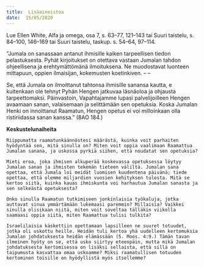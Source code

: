 ```yaml
---
title:  Lisäaineistoa
date:  15/05/2020
---
```


Lue Ellen White, Alfa ja omega, osa 7, s. 63–77, 121–143 tai Suuri taistelu, s. 84–100, 146–169 tai Suuri taistelu, taskup. s. 54–64, 97–114.

”Jumala on sanassaan antanut ihmisille kaiken tarpeellisen tiedon pelastuksesta. Pyhät kirjoitukset on otettava vastaan Jumalan tahdon ohjeellisena ja erehtymättömänä ilmoituksena. Ne muodostavat luonteen mittapuun, oppien ilmaisijan, kokemusten koetinkiven. – –

Se, että Jumala on ilmoittanut tahtonsa ihmisille sanansa kautta, e kuitenkaan ole tehnyt Pyhän Hengen jatkuvaa läsnäoloa ja ohjausta tarpeettomaksi. Päinvastoin, Vapahtajamme lupasi palvelijoilleen Hengen avaamaan sanan, valaisemaan ja selittämään sen opetuksia. Koska Jumalan Henki on innoittanut Raamatun, Hengen opetus ei voi milloinkaan olla ristiriidassa sanan kanssa.” (8AO 184.)

**Keskustelunaiheita**

`Riippumatta raamatunkäännöstesi määrästä, kuinka voit parhaiten hyödyntää sen, mitä sinulla on? Miten voit oppia vaalimaan Raamattua Jumalan sanana, ja uskossa pyrkiä siihen, että noudatat sen opetuksia?`

`Mieti eroa, joka ihmisen alkuperää koskevassa opetuksessa löytyy Jumalan sanan ja ihmisten tekemän tieteen väliltä. Jumalan sana opettaa, että Jumala loi meidät luomisen kuudentena päivänä; tiede opettaa, että olemme miljardien vuosien kehityksen tulosta. Mitä se kertoo siitä, kuinka ­kauas ihmiskunta voi harhautua Jumalan sanasta ja sen selkeästä opetuksesta?`

`Onko sinulla Raamatun tutkimiseen jonkinlaisia työkaluja, jotka auttavat sinua ymmärtämään lukemaasi paremmin? Millaisia? Vaikkei sinulla olisikaan niitä, miten voit soveltaa tälläkin viikolla saamaasi oppia siitä, miten Raamattua tulisi tulkita?`

`Israelilaisia käskettiin opettamaan lapsilleen ne suuret totuudet, jotka oli uskottu heille. Heidän tuli kertoa yhä uudelleen kertomuksia Jumalan johdatuksesta heidän elämässään (5. Moos. 4:9.) Tämän tavan ilmeinen hyöty on se, että usko siirtyy eteenpäin, mutta mikä Jumalan johdatuksesta kertomisessa on lisäksi sellaista, että sillä on taipumusta kasvattaa omaa uskoamme? Miksi raamatullisen totuuden kertominen toisille on hyödyllistä myös itsellemme?`